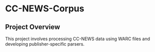 # CC-NEWS-Corpus

## Project Overview
This project involves processing CC-NEWS data using WARC files and developing publisher-specific parsers.
